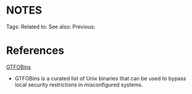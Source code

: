 # NOTES

Tags: 
Related to: 
See also: 
Previous: 

# References


[GTFOBins](https://gtfobins.github.io/)

 - GTFOBins is a curated list of Unix binaries that can be used to bypass local security restrictions in misconfigured systems.